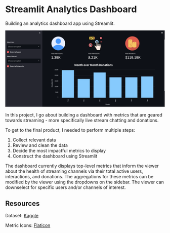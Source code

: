 # Streamlit Analytics Dashboard
Building an analytics dashboard app using Streamlit.

![plot](./imgs/demo.png)

In this project, I go about building a dashboard with metrics that are geared towards streaming - more specifically live stream chatting and donations.

To get to the final product, I needed to perform multiple steps:
1. Collect relevant data
2. Review and clean the data
3. Decide the most impactful metrics to display
4. Construct the dashboard using Streamlit

The dashboard currently displays top-level metrics that inform the viewer about the health of streaming channels via their total active users, interactions, and donations. The aggregations for these metrics can be modified by the viewer using the dropdowns on the sidebar. The viewer can downselect for specific users and/or channels of interest.

## Resources
Dataset: [Kaggle](https://www.kaggle.com/datasets/mowglii/twitch-chat-test-data)

Metric Icons: [Flaticon](https://www.flaticon.com/)